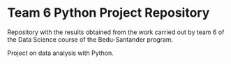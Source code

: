 # Team 6 Python Project Repository

Repository with the results obtained from the work carried out by team 6 of the Data Science course of the Bedu-Santander program.

Project on data analysis with Python.
